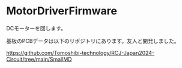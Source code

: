 # MotorDriverFirmware
DCモーターを回します。

基板のPCBデータは以下のリポジトリにあります。友人と開発しました。

https://github.com/Tomoshibi-technology/RCJ-Japan2024-Circuit/tree/main/SmallMD
